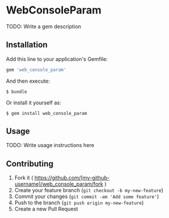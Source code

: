 # WebConsoleParam

TODO: Write a gem description

## Installation

Add this line to your application's Gemfile:

```ruby
gem 'web_console_param'
```

And then execute:

    $ bundle

Or install it yourself as:

    $ gem install web_console_param

## Usage

TODO: Write usage instructions here

## Contributing

1. Fork it ( https://github.com/[my-github-username]/web_console_param/fork )
2. Create your feature branch (`git checkout -b my-new-feature`)
3. Commit your changes (`git commit -am 'Add some feature'`)
4. Push to the branch (`git push origin my-new-feature`)
5. Create a new Pull Request
